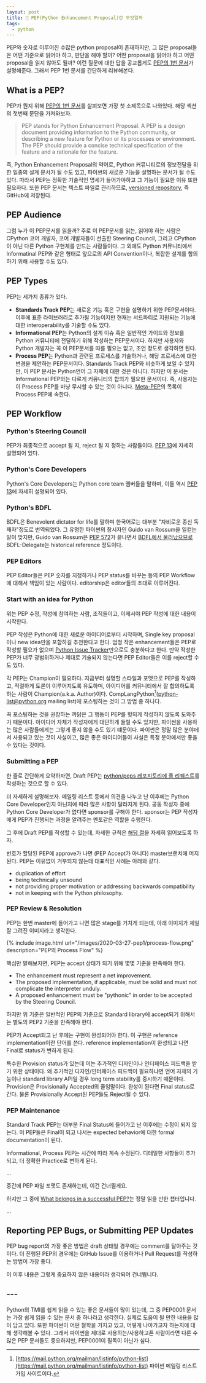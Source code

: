 ```yaml
---
layout: post
title: 🐍 PEP(Python Enhancement Proposal)란 무엇일까
tags:
  - python
---
```


PEP와 숫자로 이루어진 수많은 python proposal이 존재하지만, 그 많은 proposal들은 어떤 기준으로 읽어야 하고, 판단을 해야 할까? 어떤 proposal을 읽어야 하고 어떤 proposal을 읽지 않아도 될까? 이런 질문에 대한 답을 공교롭게도 [PEP의 1번 문서](https://www.python.org/dev/peps/pep-0001/)가 설명해준다. 그래서 PEP 1번 문서를 간단하게 리뷰해본다.

## What is a PEP?

PEP가 뭔지 위해 [PEP의 1번 문서](https://www.python.org/dev/peps/pep-0001/)를 살펴보면 가장 첫 소제목으로 나와있다. 해당 섹션의 첫번째 문단을 가져와보자.

> PEP stands for Python Enhancement Proposal. A PEP is a design document providing information to the Python community, or describing a new feature for Python or its processes or environment. The PEP should provide a concise technical specification of the feature and a rationale for the feature.

즉, Python Enhancement Proposal의 약어로, Python 커뮤니티로의 정보전달을 위한 일종의 설계 문서가 될 수도 있고, 파이썬의 새로운 기능을 설명하는  문서가 될 수도 있다. 따라서 PEP는 정확한 기술적인 명세가 들어가야하고 그 기능이 필요한 이유 또한 필요하다. 또한 PEP 문서는 텍스트 파일로 관리하므로, [versioned repository](https://github.com/python/peps), 즉 GitHub에 저장된다.

## PEP Audience

그럼 누가 이 PEP문서를 읽을까? 주로 이 PEP문서를 읽는, 읽어야 하는 사람은 CPython 코어 개발자, 코어 개발자들이 선출한 Steering Council, 그리고 CPython이 아닌 다른 Python 구현체를 만드는 사람들이다. 그 외에도 Python 커뮤니티에서 Informatinal PEP와 같은 형태로 앞으로의 API Convention이나, 복잡한 설계를 합의하기 위해 사용할 수도 있다.

## PEP Types

PEP는 세가지 종류가 있다.

* **Standards Track PEP**는 새로운 기능 혹은 구현을 설명하기 위한 PEP문서이다. 이후에 표준 라이브러리로 추가될 기능이지만 현재는 서드파티로 지원되는 기능에 대한 interoperability를 기술할 수도 있다.
* **Informational PEP**는 Python의 설계 이슈 혹은 일반적인 가이드와 정보를 Python 커뮤니티에 전달하기 위해 작성하는 PEP문서이다. 하지만 사용자와 Python 개발자는 꼭 이 PEP문서를 따를 필요는 없고, 조언 정도로 생각하면 된다.
* **Process PEP**는 Python과 관련된 프로세스를 기술하거나, 해당 프로세스에 대한 변경을 제안하는 PEP문서이다. Standards Track PEP와 비슷하게 보일 수 있지만, 이 PEP 문서는 Python언어 그 자체에 대한 것은 아니다. 하지만 이 문서는 Informational PEP와는 다르게 커뮤니티의 합의가 필요한 문서이다. 즉, 사용자는 이 Process PEP를 마냥 무시할 수 있는 것이 아니다. [Meta-PEP](https://www.python.org/dev/peps/#meta-peps-peps-about-peps-or-processes)의 목록이 Process PEP에 속한다.

## PEP Workflow

### Python's Steering Council

PEP가 최종적으로 accept 될 지, reject 될 지 정하는 사람들이다. [PEP 13](https://www.python.org/dev/peps/pep-0013/)에 자세히 설명되어 있다.

### Python's Core Developers

Python's Core Developers는 Python core team 멤버들을 말하며, 이들 역시 [PEP 13](https://www.python.org/dev/peps/pep-0013/)에 자세히 설명되어 있다.

### Python's BDFL

BDFL은 Benevolent dictator for life를 말하며 한국어로는 대부분 "자비로운 종신 독재자"정도로 번역되었다. 그 유명한 파이썬의 창시자인 Guido van Rossum을 일컫는 말이 맞지만, Guido van Rossum은 [PEP 572](https://www.python.org/dev/peps/pep-0572/)가 끝나면서 [BDFL에서 물러났으므로](https://mail.python.org/pipermail/python-committers/2018-July/005664.html) BDFL-Delegate는 historical reference 정도이다.

### PEP Editors

PEP Editor들은 PEP 숫자를 지정하거나 PEP status를 바꾸는 등의 PEP Workflow에 대해서 책임이 있는 사람이다. editorship은 editor들의 초대로 이루어진다.

### Start with an idea for Python

위는 PEP 수정, 작성에 참여하는 사람, 조직들이고, 이제서야 PEP 작성에 대한 내용이 시작한다.

PEP 작성은 Python에 대한 새로운 아이디어로부터 시작하며, Single key proposal이나 new idea만을 포함하길 추천한다고 한다. 엄청 작은 enhancement들은 PEP로 작성할 필요가 없으며 [Python Issue Tracker](https://bugs.python.org)만으로도 충분하다고 한다. 만약 작성한 PEP가 너무 광범위하거나 제대로 기술되지 않는다면 PEP Editor들은 이를 reject할 수도 있다.

각 PEP는 Champion이 필요하다. 지금부터 설명할 스타일과 포맷으로 PEP를 작성하고, 적절하게 토론이 이루어지도록 유도하며, 아이디어를 커뮤니티에서 잘 합의하도록 하는 사람이 Champion(a.k.a. Author)이다. CompLangPython[^complangpython](python-list@python.org mailing list)에 포스팅하는 것이 그 방법 중 하나다.

꼭 포스팅하는 것을 권장하는 까닭은 그 행동이 PEP를 헛되게 작성하지 않도록 도와주기 때문이다. 아이디어 자체가 작성자에게 대단하게 들릴 수도 있지만, 파이썬을 사용하는 많은 사람들에게는 그렇게 좋지 않을 수도 있기 떄문이다. 파이썬은 정말 많은 분야에서 사용되고 있는 것이 사실이고, 많은 좋은 아이디어들이 사실은 특정 분야에서만 좋을 수 있다는 것이다.

### Submitting a PEP

한 줄로 간단하게 요약하자면, Draft PEP는 [python/peps 레포지토리에 풀 리퀘스트](https://github.com/python/peps/pulls)를 작성하는 것으로 할 수 있다.

더 자세하게 설명해보자. 메일링 리스트 등에서 의견을 나누고 난 이후에는 Python Core Developer인지 아닌지에 따라 많은 사항이 달라지게 된다. 공동 작성자 중에 Python Core Developer가 없다면 sponsor를 구해야 한다. sponsor는 PEP 작성자에게 PEP가 진행되는 과정을 알려주는 멘토같은 역할을 수행한다.

그 후에 Draft PEP를 작성할 수 있는데, 자세한 규칙은 [해당 절](https://www.python.org/dev/peps/pep-0001/#submitting-a-pep)을 자세히 읽어보도록 하자.

번호가 할당된 PEP에 approve가 나면 (PEP Accept가 아니다) master브랜치에 머지된다. PEP는 이유없이 거부되지 않는데 대표적인 사례는 아래와 같다.

* duplication of effort
* being technically unsound
* not providing proper motivation or addressing backwards compatibility
* not in keeping with the Python philosophy.

### PEP Review & Resolution

PEP는 한번 master에 들어가고 나면 많은 stage를 거치게 되는데, 아래 이미지가 제일 잘 그려진 이미지라고 생각한다.

{% include image.html url="/images/2020-03-27-pep1/process-flow.png" description="PEP의 Process Flow" %}

핵심만 말해보자면, PEP는 accept 상태가 되기 위해 몇몇 기준을 만족해야 한다.

* The enhancement must represent a net improvement.
* The proposed implementation, if applicable, must be solid and must not complicate the interpreter unduly.
* A proposed enhancement must be "pythonic" in order to be accepted by the Steering Council.

하지만 위 기준은 일반적인 PEP의 기준으로 Standard library에 accept되기 위해서는 별도의 PEP2 기준을 만족해야 한다.

PEP가 Accept되고 난 후에는 구현이 완성되어야 한다. 이 구현은 reference implementation이란 단어를 쓴다. reference implementation이 완성되고 나면 Final로 status가 변하게 된다.

특수한 Provision status가 있는데 이는 추가적인 디자인이나 인터페이스 피드백을 받기 위한 상태이다. 왜 추가적인 디자인/인터페이스 피드백이 필요하냐면 언어 자체의 기능이나 standard library API일 경우 long term stability를 중시하기 때문이다. Provision은 Provisionally Accepted의 줄임말이다. 완성이 된다면 Final status로 간다. 물론 Provisionally Accept된 PEP들도 Reject될 수 있다.

### PEP Maintenance

Standard Track PEP는 대부분 Final Status에 들어가고 난 이후에는 수정이 되지 않는다. 이 PEP들은 Final이 되고 나서는 expected behavior에 대한 formal documentation이 된다.

Informational, Process PEP는 시간에 따라 계속 수정된다. 디테일한 사항들이 추가되고, 더 정확한 Practice로 변하게 된다.

...

중간에 PEP 파일 포맷도 존재하는데, 이건 건너뛸게요.

하지만 그 중에 [What belongs in a successful PEP?](https://www.python.org/dev/peps/pep-0001/#what-belongs-in-a-successful-pep)는 정말 읽을 만한 챕터입니다.

...

## Reporting PEP Bugs, or Submitting PEP Updates

PEP bug report의 가장 좋은 방법은 draft 상태일 경우에는 comment를 달아주는 것이다. 더 진행된 PEP의 경우에는 GitHub Issue를 이용하거나 Pull Request를 작성하는 방법이 가장 좋다.

이 이후 내용은 그렇게 중요하지 않은 내용이라 생각되어 건너뜁니다.

## ---

Python의 TMI를 쉽게 읽을 수 있는 좋은 문서들이 많이 있는데, 그 중 PEP0001 문서는 가장 쉽게 읽을 수 있는 문서 중 하나라고 생각한다. 실제로 도움이 될 만한 내용을 많이 담고 있다. 또한 파이썬이 어떤 철학을 가지고 있고, 어떻게 나아가고자 하는지에 대해 생각해볼 수 있다. 그래서 파이썬을 제대로 사용하는/사용하고픈 사람이라면 다른 수많은 PEP 문서들도 중요하지만, PEP0001이 필독이 아닌가 싶다.

[^complangpython]: [https://mail.python.org/mailman/listinfo/python-list](https://mail.python.org/mailman/listinfo/python-list) 파이썬 메일링 리스트 가입 사이트이다.

